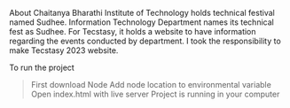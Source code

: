 About
Chaitanya Bharathi Institute of Technology holds technical festival named Sudhee. Information Technology Department names its technical fest as Sudhee. For Tecstasy, it holds a website to have information regarding the events conducted by department. I took the responsibility to make Tecstasy 2023 website.

To run the project
>First download Node
>Add node location to environmental variable
>Open index.html with live server 
>Project is running in your computer
